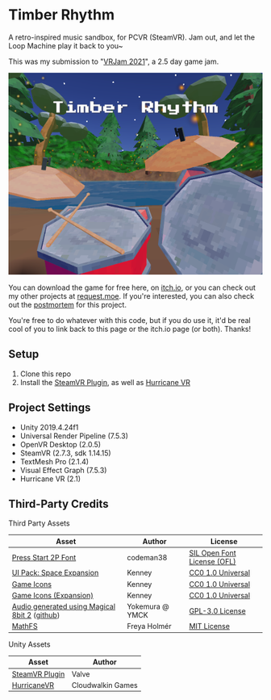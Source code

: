 # Timber Rhythm

A retro-inspired music sandbox, for PCVR (SteamVR). Jam out, and let the Loop Machine play it back to you~

This was my submission to "[VRJam 2021](https://itch.io/jam/vr-jam-2021)", a 2.5 day game jam.

<p align="center">
    <img src="./readmeContents/cover-image.png">
</p>

You can download the game for free here, on [itch.io](https://request.itch.io/timber-rhythm), or you can check out my other projects at [request.moe](https://request.moe). If you're interested, you can also check out the [postmortem](./postmortem.md) for this project.

You're free to do whatever with this code, but if you do use it, it'd be real cool of you to link back to this page or the itch.io page (or both). Thanks!


## Setup

  1. Clone this repo
  2. Install the [SteamVR Plugin](https://assetstore.unity.com/packages/tools/integration/steamvr-plugin-32647), as well as [Hurricane VR](https://assetstore.unity.com/packages/tools/physics/hurricane-vr-physics-interaction-toolkit-177300)


## Project Settings 

- Unity 2019.4.24f1
- Universal Render Pipeline (7.5.3)
- OpenVR Desktop (2.0.5)
- SteamVR (2.7.3, sdk 1.14.15)
- TextMesh Pro (2.1.4)
- Visual Effect Graph (7.5.3)
- Hurricane VR (2.1)

## Third-Party Credits

Third Party Assets

Asset|Author|License
-|-|-
[Press Start 2P Font](https://www.fontspace.com/press-start-2p-font-f11591)|codeman38|[SIL Open Font License (OFL)](https://www.fontspace.com/help#license-17)
[UI Pack: Space Expansion](https://kenney.nl/assets/ui-pack-space-expansion)|Kenney|[CC0 1.0 Universal](https://creativecommons.org/publicdomain/zero/1.0/)
[Game Icons](https://kenney.nl/assets/game-icons)|Kenney|[CC0 1.0 Universal](https://creativecommons.org/publicdomain/zero/1.0/)
[Game Icons (Expansion)](https://kenney.nl/assets/game-icons-expansion)|Kenney|[CC0 1.0 Universal](https://creativecommons.org/publicdomain/zero/1.0/)
[Audio generated using Magical 8bit 2](https://ymck.net/app/magical-8bit-plug-en/) ([github](https://github.com/yokemura/Magical8bitPlug2))|Yokemura @ YMCK|[GPL-3.0 License](https://github.com/yokemura/Magical8bitPlug2/blob/develop/LICENSE)
[MathFS](https://github.com/FreyaHolmer/Mathfs)|Freya Holmér|[MIT License](https://github.com/FreyaHolmer/Mathfs/blob/master/LICENSE.txt)

Unity Assets

Asset|Author
-|-
[SteamVR Plugin](https://assetstore.unity.com/packages/tools/integration/steamvr-plugin-32647)|Valve
[HurricaneVR](https://assetstore.unity.com/packages/tools/physics/hurricane-vr-physics-interaction-toolkit-177300)|Cloudwalkin Games

